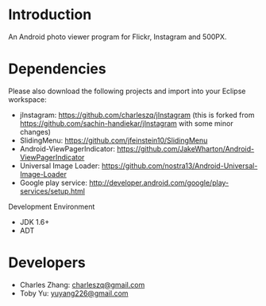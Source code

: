 Introduction
====================
An Android photo viewer program for Flickr, Instagram and 500PX.

Dependencies
====================
Please also download the following projects and import into your Eclipse workspace:
* jInstagram:	https://github.com/charleszq/jInstagram (this is forked from https://github.com/sachin-handiekar/jInstagram with some minor changes)
* SlidingMenu:	https://github.com/jfeinstein10/SlidingMenu
* Android-ViewPagerIndicator: https://github.com/JakeWharton/Android-ViewPagerIndicator
* Universal Image Loader:	https://github.com/nostra13/Android-Universal-Image-Loader
* Google play service: http://developer.android.com/google/play-services/setup.html

Development Environment
* JDK 1.6+
* ADT

Developers
====================
* Charles Zhang: charleszq@gmail.com
* Toby Yu: yuyang226@gmail.com
